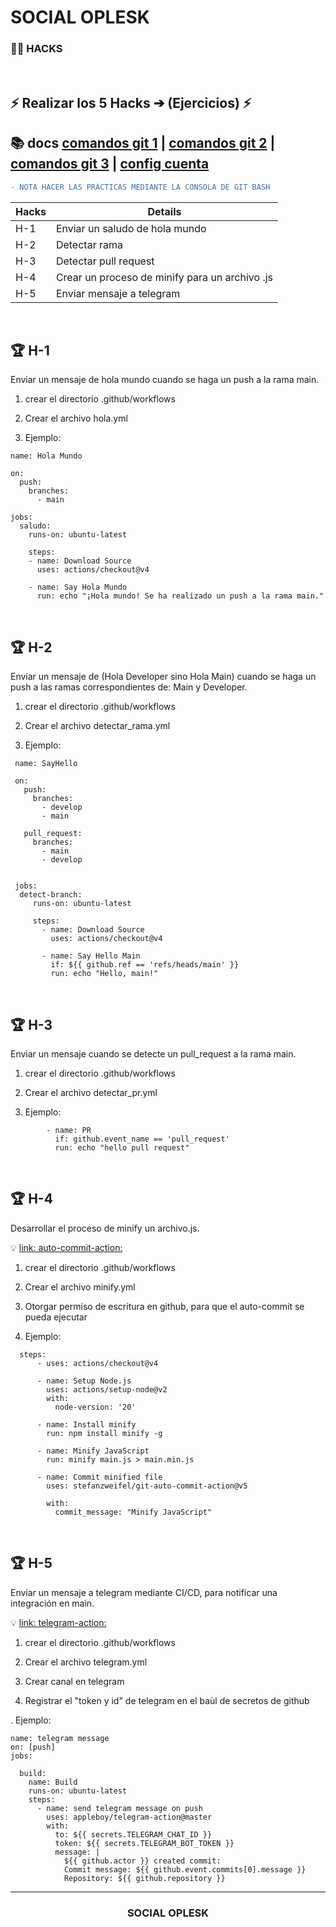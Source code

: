 # SOCIAL OPLESK
### 🏴‍☠️ HACKS 
<br/>

## ⚡️ Realizar los 5 Hacks ➔ (Ejercicios) ⚡️

📚 docs [comandos git 1](https://gist.github.com/dasdo/9ff71c5c0efa037441b6) | [comandos git 2](https://github.com/joshnh/Git-Commands/blob/master/READMEes.md) | [comandos git 3](https://confluence.atlassian.com/bitbucketserver/basic-git-commands-776639767.html) | [config cuenta](https://git-scm.com/book/es/v2/Inicio---Sobre-el-Control-de-Versiones-Configurando-Git-por-primera-vez) 
---


```diff
- NOTA HACER LAS PRÁCTICAS MEDIANTE LA CONSOLA DE GIT BASH  
```
|Hacks | Details | 
|----------|---------|
| H-1      | Enviar un saludo de hola mundo |
| H-2      | Detectar rama |
| H-3      | Detectar pull request |
| H-4      | Crear un proceso de minify para un archivo .js | 
| H-5      | Enviar mensaje a telegram | 

<br/> 


## 🏆 H-1
Enviar un mensaje de hola mundo cuando se haga un push a la rama main.

1. crear el directorio .github/workflows

2. Crear el archivo hola.yml

3. Ejemplo:
```
name: Hola Mundo

on:
  push:
    branches:
      - main

jobs:
  saludo:
    runs-on: ubuntu-latest
    
    steps:
    - name: Download Source
      uses: actions/checkout@v4
      
    - name: Say Hola Mundo
      run: echo "¡Hola mundo! Se ha realizado un push a la rama main."
```
<br/>


## 🏆 H-2
Enviar un mensaje de (Hola Developer sino Hola Main)
cuando se haga un push a las ramas correspondientes de: Main y Developer.

1. crear el directorio .github/workflows

2. Crear el archivo detectar_rama.yml

3. Ejemplo:
   
```
 name: SayHello

 on:
   push:
     branches:
       - develop
       - main

   pull_request:
     branches:
       - main
       - develop

       
 jobs:
  detect-branch:
     runs-on: ubuntu-latest

     steps:
       - name: Download Source
         uses: actions/checkout@v4
          
       - name: Say Hello Main
         if: ${{ github.ref == 'refs/heads/main' }}
         run: echo "Hello, main!"
```
<br/>


## 🏆 H-3
Enviar un mensaje cuando se detecte un pull_request a la rama main.

1. crear el directorio .github/workflows

2. Crear el archivo detectar_pr.yml

3. Ejemplo:

```
        - name: PR
          if: github.event_name == 'pull_request'
          run: echo "hello pull request"  
```


<br/>


## 🏆 H-4
Desarrollar el proceso de minify un archivo.js.

💡 [link: auto-commit-action:](https://github.com/stefanzweifel/git-auto-commit-action)

1. crear el directorio .github/workflows

2. Crear el archivo minify.yml

3. Otorgar permiso de escritura en github, para que el auto-commit se pueda ejecutar

4. Ejemplo:

```
  steps:
      - uses: actions/checkout@v4

      - name: Setup Node.js
        uses: actions/setup-node@v2
        with:
          node-version: '20'  

      - name: Install minify
        run: npm install minify -g

      - name: Minify JavaScript
        run: minify main.js > main.min.js

      - name: Commit minified file
        uses: stefanzweifel/git-auto-commit-action@v5
        
        with:
          commit_message: "Minify JavaScript"
```
<br/>


## 🏆 H-5
Enviar un mensaje a telegram mediante CI/CD, para notificar una integración en main. 

💡 [link: telegram-action:](https://github.com/appleboy/telegram-action)

1. crear el directorio .github/workflows

2. Crear el archivo telegram.yml

3. Crear canal en telegram

4. Registrar el "token y id" de telegram en el baùl de secretos de github
   
. Ejemplo:

```
name: telegram message
on: [push]
jobs:

  build:
    name: Build
    runs-on: ubuntu-latest
    steps:
      - name: send telegram message on push
        uses: appleboy/telegram-action@master
        with:
          to: ${{ secrets.TELEGRAM_CHAT_ID }}
          token: ${{ secrets.TELEGRAM_BOT_TOKEN }}
          message: |
            ${{ github.actor }} created commit:
            Commit message: ${{ github.event.commits[0].message }}
            Repository: ${{ github.repository }}
```
---
<h3 align="center">SOCIAL OPLESK</h3>

